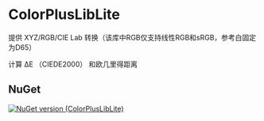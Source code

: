 # ColorPlusLibLite
提供 XYZ/RGB/CIE Lab 转换（该库中RGB仅支持线性RGB和sRGB，参考白固定为D65）

计算 ΔE （CIEDE2000） 和欧几里得距离

## NuGet
[![NuGet version (ColorPlusLibLite)](https://img.shields.io/badge/nuget-ColorPlusLibLite-blue)](https://www.nuget.org/packages/ColorPlusLibLite)